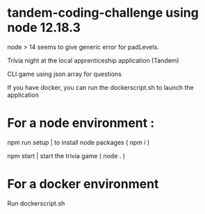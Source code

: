 # tandem-coding-challenge using node 12.18.3 
 node > 14 seems to give generic error for padLevels.
 
Trivia night at the local apprenticeship application (Tandem)

CLI game using json array for questions

If you have docker, you can run the dockerscript.sh to launch the application

# For a node environment :

npm run setup | to install node packages ( npm i )

npm start  | start the trivia game ( node . )

# For a docker environment 

Run dockerscript.sh
